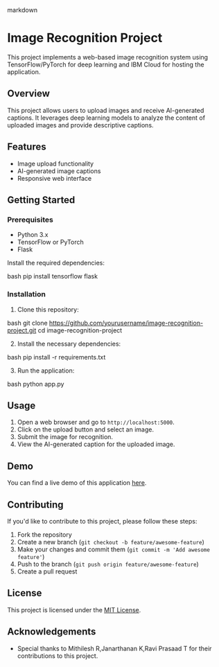 markdown
# Image Recognition Project

This project implements a web-based image recognition system using TensorFlow/PyTorch for deep learning and IBM Cloud for hosting the application.

## Overview

This project allows users to upload images and receive AI-generated captions. It leverages deep learning models to analyze the content of uploaded images and provide descriptive captions.

## Features

- Image upload functionality
- AI-generated image captions
- Responsive web interface

## Getting Started

### Prerequisites

- Python 3.x
- TensorFlow or PyTorch
- Flask

Install the required dependencies:

bash
pip install tensorflow flask


### Installation

1. Clone this repository:

bash
git clone https://github.com/yourusername/image-recognition-project.git
cd image-recognition-project


2. Install the necessary dependencies:

bash
pip install -r requirements.txt


3. Run the application:

bash
python app.py


## Usage

1. Open a web browser and go to `http://localhost:5000`.
2. Click on the upload button and select an image.
3. Submit the image for recognition.
4. View the AI-generated caption for the uploaded image.

## Demo

You can find a live demo of this application [here](https://example.com/demo).

## Contributing

If you'd like to contribute to this project, please follow these steps:

1. Fork the repository
2. Create a new branch (`git checkout -b feature/awesome-feature`)
3. Make your changes and commit them (`git commit -m 'Add awesome feature'`)
4. Push to the branch (`git push origin feature/awesome-feature`)
5. Create a pull request

## License

This project is licensed under the [MIT License](LICENSE).

## Acknowledgements

- Special thanks to Mithilesh R,Janarthanan K,Ravi Prasaad T for their contributions to this project.
